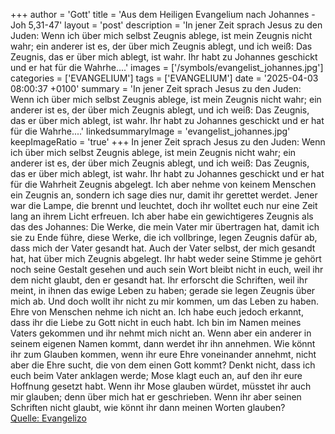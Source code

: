 +++
author = 'Gott'
title = 'Aus dem Heiligen Evangelium nach Johannes - Joh 5,31-47'
layout = 'post'
description = 'In jener Zeit sprach Jesus zu den Juden: Wenn ich über mich selbst Zeugnis ablege, ist mein Zeugnis nicht wahr; ein anderer ist es, der über mich Zeugnis ablegt, und ich weiß: Das Zeugnis, das er über mich ablegt, ist wahr. Ihr habt zu Johannes geschickt und er hat für die Wahrhe....'
images = ['/symbols/evangelist_johannes.jpg']
categories = ['EVANGELIUM']
tags = ['EVANGELIUM']
date = '2025-04-03 08:00:37 +0100'
summary = 'In jener Zeit sprach Jesus zu den Juden: Wenn ich über mich selbst Zeugnis ablege, ist mein Zeugnis nicht wahr; ein anderer ist es, der über mich Zeugnis ablegt, und ich weiß: Das Zeugnis, das er über mich ablegt, ist wahr. Ihr habt zu Johannes geschickt und er hat für die Wahrhe....'
linkedsummaryImage = 'evangelist_johannes.jpg'
keepImageRatio = 'true'
+++
In jener Zeit sprach Jesus zu den Juden: Wenn ich über mich selbst Zeugnis ablege, ist mein Zeugnis nicht wahr;
ein anderer ist es, der über mich Zeugnis ablegt, und ich weiß: Das Zeugnis, das er über mich ablegt, ist wahr.
Ihr habt zu Johannes geschickt und er hat für die Wahrheit Zeugnis abgelegt.<!--more-->
Ich aber nehme von keinem Menschen ein Zeugnis an, sondern ich sage dies nur, damit ihr gerettet werdet.
Jener war die Lampe, die brennt und leuchtet, doch ihr wolltet euch nur eine Zeit lang an ihrem Licht erfreuen.
Ich aber habe ein gewichtigeres Zeugnis als das des Johannes: Die Werke, die mein Vater mir übertragen hat, damit ich sie zu Ende führe, diese Werke, die ich vollbringe, legen Zeugnis dafür ab, dass mich der Vater gesandt hat.
Auch der Vater selbst, der mich gesandt hat, hat über mich Zeugnis abgelegt. Ihr habt weder seine Stimme je gehört noch seine Gestalt gesehen
und auch sein Wort bleibt nicht in euch, weil ihr dem nicht glaubt, den er gesandt hat.
Ihr erforscht die Schriften, weil ihr meint, in ihnen das ewige Leben zu haben; gerade sie legen Zeugnis über mich ab.
Und doch wollt ihr nicht zu mir kommen, um das Leben zu haben.
Ehre von Menschen nehme ich nicht an.
Ich habe euch jedoch erkannt, dass ihr die Liebe zu Gott nicht in euch habt.
Ich bin im Namen meines Vaters gekommen und ihr nehmt mich nicht an. Wenn aber ein anderer in seinem eigenen Namen kommt, dann werdet ihr ihn annehmen.
Wie könnt ihr zum Glauben kommen, wenn ihr eure Ehre voneinander annehmt, nicht aber die Ehre sucht, die von dem einen Gott kommt?
Denkt nicht, dass ich euch beim Vater anklagen werde; Mose klagt euch an, auf den ihr eure Hoffnung gesetzt habt.
Wenn ihr Mose glauben würdet, müsstet ihr auch mir glauben; denn über mich hat er geschrieben.
Wenn ihr aber seinen Schriften nicht glaubt, wie könnt ihr dann meinen Worten glauben?<br> [Quelle: Evangelizo](https://evangeliumtagfuertag.org/DE/gospel)